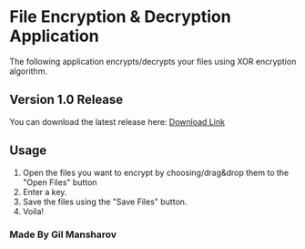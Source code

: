 # File Encryption & Decryption Application

The following application encrypts/decrypts your files using XOR encryption algorithm.

## Version 1.0 Release
   You can download the latest release here:
   <a href="https://github.com/gilmansharov/File-Encryptor-Decryptor/releases/download/1.0/File.Encryptor.Decryptor.exe" target="_blank">Download Link</a>

## Usage

   1. Open the files you want to encrypt by choosing/drag&drop them to the "Open Files" button
   2. Enter a key.
   3. Save the files using the "Save Files" button.
   4. Voila!

### Made By Gil Mansharov
